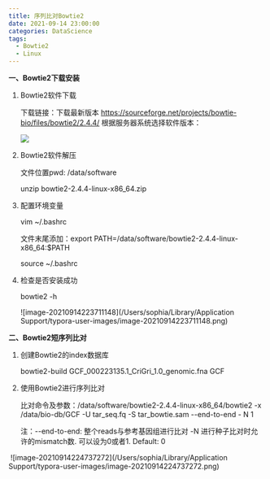```yaml
---
title: 序列比对Bowtie2
date: 2021-09-14 23:00:00
categories: DataScience
tags:
  - Bowtie2
  - Linux
---
```


**一、Bowtie2下载安装**

1. Bowtie2软件下载
   
   下载链接：下载最新版本
   https://sourceforge.net/projects/bowtie-bio/files/bowtie2/2.4.4/
   根据服务器系统选择软件版本：
   
   ![](https://tva1.sinaimg.cn/large/008i3skNly1gugj54wyv2j61m00icn0g02.jpg)
   
2. Bowtie2软件解压

   文件位置pwd: /data/software

   unzip bowtie2-2.4.4-linux-x86_64.zip

3. 配置环境变量

   vim ~/.bashrc

   文件末尾添加：export PATH=/data/software/bowtie2-2.4.4-linux-x86_64:$PATH

   source ~/.bashrc

4. 检查是否安装成功

   bowtie2 -h

   ![image-20210914223711148](/Users/sophia/Library/Application Support/typora-user-images/image-20210914223711148.png)

**二、Bowtie2短序列比对**

1. 创建Bowtie2的index数据库

   bowtie2-build GCF_000223135.1_CriGri_1.0_genomic.fna GCF

2. 使用Bowtie2进行序列比对

   比对命令及参数：/data/software/bowtie2-2.4.4-linux-x86_64/bowtie2 -x /data/bio-db/GCF -U tar_seq.fq -S tar_bowtie.sam --end-to-end - N 1

   注：--end-to-end: 整个reads与参考基因组进行比对
           -N <int> 进行种子比对时允许的mismatch数. 可以设为0或者1. Default: 0

​    ![image-20210914224737272](/Users/sophia/Library/Application Support/typora-user-images/image-20210914224737272.png)

